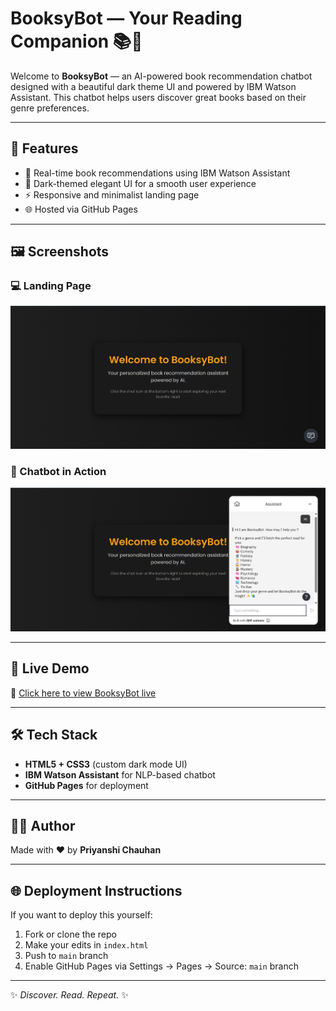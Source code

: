 
# BooksyBot — Your Reading Companion 📚🤖

Welcome to **BooksyBot** — an AI-powered book recommendation chatbot designed with a beautiful dark theme UI and powered by IBM Watson Assistant. This chatbot helps users discover great books based on their genre preferences.


---

## 🧠 Features

- 💬 Real-time book recommendations using IBM Watson Assistant
- 🎨 Dark-themed elegant UI for a smooth user experience
- ⚡ Responsive and minimalist landing page
- 🌐 Hosted via GitHub Pages

---

## 🖼️ Screenshots

### 💻 Landing Page

![Landing Page](screenshots/landing-page.png)

### 💬 Chatbot in Action

![Chat Interface](screenshots/chat-interface.png)

---

## 🚀 Live Demo

🔗 [Click here to view BooksyBot live](https://your-username.github.io/booksybot-chat/)

---

## 🛠️ Tech Stack

- **HTML5 + CSS3** (custom dark mode UI)
- **IBM Watson Assistant** for NLP-based chatbot
- **GitHub Pages** for deployment



---

## 👩‍💻 Author

Made with ❤️ by **Priyanshi Chauhan**

---

## 🌐 Deployment Instructions

If you want to deploy this yourself:

1. Fork or clone the repo
2. Make your edits in `index.html`
3. Push to `main` branch
4. Enable GitHub Pages via Settings → Pages → Source: `main` branch

---



✨ *Discover. Read. Repeat.* ✨  

